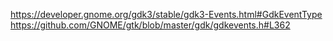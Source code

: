 https://developer.gnome.org/gdk3/stable/gdk3-Events.html#GdkEventType
https://github.com/GNOME/gtk/blob/master/gdk/gdkevents.h#L362